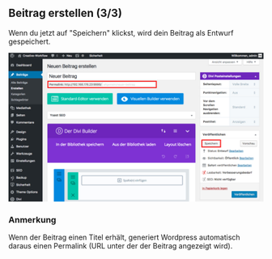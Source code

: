 ## Beitrag erstellen (3/3)

Wenn du jetzt auf "Speichern" klickst, wird dein Beitrag als Entwurf gespeichert.

![image](./assets/save.jpg)

### Anmerkung
Wenn der Beitrag einen Titel erhält, generiert Wordpress automatisch daraus einen Permalink (URL unter der der Beitrag angezeigt wird).
